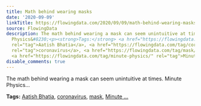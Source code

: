 ```yaml
---
title: Math behind wearing masks
date: '2020-09-09'
linkTitle: https://flowingdata.com/2020/09/09/math-behind-wearing-masks/
source: FlowingData
description: The math behind wearing a mask can seem unintuitive at times. Minute
  Physics&#8230;<p><strong>Tags:</strong> <a href="https://flowingdata.com/tag/aatish-bhatia/"
  rel="tag">Aatish Bhatia</a>, <a href="https://flowingdata.com/tag/coronavirus/"
  rel="tag">coronavirus</a>, <a href="https://flowingdata.com/tag/mask/" rel="tag">mask</a>,
  <a href="https://flowingdata.com/tag/minute-physics/" rel="tag">Minute ...
disable_comments: true
---
```

The math behind wearing a mask can seem unintuitive at times. Minute Physics&#8230;<p><strong>Tags:</strong> <a href="https://flowingdata.com/tag/aatish-bhatia/" rel="tag">Aatish Bhatia</a>, <a href="https://flowingdata.com/tag/coronavirus/" rel="tag">coronavirus</a>, <a href="https://flowingdata.com/tag/mask/" rel="tag">mask</a>, <a href="https://flowingdata.com/tag/minute-physics/" rel="tag">Minute ...
